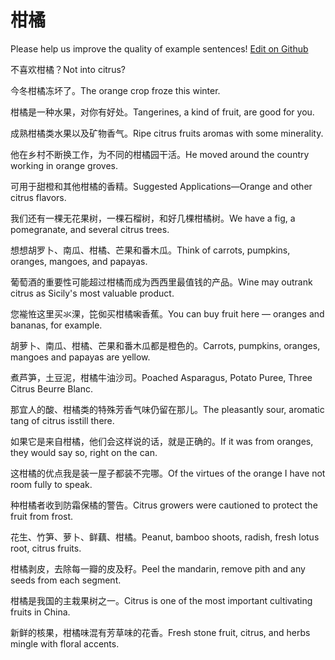 # 柑橘

Please help us improve the quality of example sentences! [Edit on Github](https://github.com/jiyushe/jiyu-example-sentence-source/blob/main/chinese/ganju.md)

<p><span class="chinese">不喜欢柑橘？</span><span class="english">Not into citrus?</span></p>

<p><span class="chinese">今冬柑橘冻坏了。</span><span class="english">The orange crop froze this winter.</span></p>

<p><span class="chinese">柑橘是一种水果，对你有好处。</span><span class="english">Tangerines, a kind of fruit, are good for you.</span></p>

<p><span class="chinese">成熟柑橘类水果以及矿物香气。</span><span class="english">Ripe citrus fruits aromas with some minerality.</span></p>

<p><span class="chinese">他在乡村不断换工作，为不同的柑橘园干活。</span><span class="english">He moved around the country working in orange groves.</span></p>

<p><span class="chinese">可用于甜橙和其他柑橘的香精。</span><span class="english">Suggested Applications—Orange and other citrus flavors.</span></p>

<p><span class="chinese">我们还有一棵无花果树，一棵石榴树，和好几棵柑橘树。</span><span class="english">We have a fig, a pomegranate, and several citrus trees.</span></p>

<p><span class="chinese">想想胡罗卜、南瓜、柑橘、芒果和番木瓜。</span><span class="english">Think of carrots, pumpkins, oranges, mangoes, and papayas.</span></p>

<p><span class="chinese">葡萄酒的重要性可能超过柑橘而成为西西里最值钱的产品。</span><span class="english">Wine may outrank citrus as Sicily's most valuable product.</span></p>

<p><span class="chinese">您褦恠这里买氺淉，笓侞买柑橘啝香蕉。</span><span class="english">You can buy fruit here — oranges and bananas, for example.</span></p>

<p><span class="chinese">胡萝卜、南瓜、柑橘、芒果和番木瓜都是橙色的。</span><span class="english">Carrots, pumpkins, oranges, mangoes and papayas are yellow.</span></p>

<p><span class="chinese">煮芦笋，土豆泥，柑橘牛油沙司。</span><span class="english">Poached Asparagus, Potato Puree, Three Citrus Beurre Blanc.</span></p>

<p><span class="chinese">那宜人的酸、柑橘类的特殊芳香气味仍留在那儿。</span><span class="english">The pleasantly sour, aromatic tang of citrus isstill there.</span></p>

<p><span class="chinese">如果它是来自柑橘，他们会这样说的话，就是正确的。</span><span class="english">If it was from oranges, they would say so, right on the can.</span></p>

<p><span class="chinese">这柑橘的优点我是装一屋子都装不完哪。</span><span class="english">Of the virtues of the orange I have not room fully to speak.</span></p>

<p><span class="chinese">种柑橘者收到防霜保橘的警告。</span><span class="english">Citrus growers were cautioned to protect the fruit from frost.</span></p>

<p><span class="chinese">花生、竹笋、萝卜、鲜藕、柑橘。</span><span class="english">Peanut, bamboo shoots, radish, fresh lotus root, citrus fruits.</span></p>

<p><span class="chinese">柑橘剥皮，去除每一瓣的皮及籽。</span><span class="english">Peel the mandarin, remove pith and any seeds from each segment.</span></p>

<p><span class="chinese">柑橘是我国的主栽果树之一。</span><span class="english">Citrus is one of the most important cultivating fruits in China.</span></p>

<p><span class="chinese">新鲜的核果，柑橘味混有芳草味的花香。</span><span class="english">Fresh stone fruit, citrus, and herbs mingle with floral accents.</span></p>

